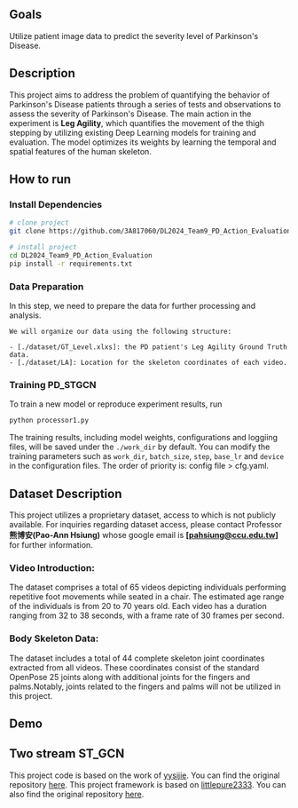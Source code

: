 ## Goals  
Utilize patient image data to predict the severity level of Parkinson's Disease.   

## Description   
This project aims to address the problem of quantifying the behavior of Parkinson's Disease patients through a series of tests and observations to assess the severity of Parkinson's Disease. The main action in the experiment is **Leg Agility**, which quantifies the movement of the thigh stepping by utilizing existing Deep Learning models for training and evaluation. The model optimizes its weights by learning the temporal and spatial features of the human skeleton.

## How to run   
### Install Dependencies   
```bash
# clone project   
git clone https://github.com/3A817060/DL2024_Team9_PD_Action_Evaluation.git

# install project
cd DL2024_Team9_PD_Action_Evaluation
pip install -r requirements.txt
 ```
### Data Preparation   
In this step, we need to prepare the data for further processing and analysis.
```
We will organize our data using the following structure:

- [./dataset/GT_Level.xlxs]: the PD patient's Leg Agility Ground Truth data.
- [./dataset/LA]: Location for the skeleton coordinates of each video.
 ```   
 ### Training PD_STGCN
 To train a new model or reproduce experiment results, run 
 ```python
python processor1.py
```
The training results, including model weights, configurations and loggiing files, will be saved under the `./work_dir` by default.
You can modify the training parameters such as `work_dir`, `batch_size`, `step`, `base_lr` and `device` in the configuration files. The order of priority is: config file > cfg.yaml.

## Dataset Description

This project utilizes a proprietary dataset, access to which is not publicly available. For inquiries regarding dataset access, please contact Professor **熊博安(Pao-Ann Hsiung)** whose google email is **[pahsiung@ccu.edu.tw]** for further information.

### Video Introduction:
The dataset comprises a total of 65 videos depicting individuals performing repetitive foot movements while seated in a chair. The estimated age range of the individuals is from 20 to 70 years old. Each video has a duration ranging from 32 to 38 seconds, with a frame rate of 30 frames per second.

### Body Skeleton Data:
The dataset includes a total of 44 complete skeleton joint coordinates extracted from all videos. These coordinates consist of the standard OpenPose 25 joints along with additional joints for the fingers and palms.Notably, joints related to the fingers and palms will not be utilized in this project.

## Demo

## Two stream ST_GCN

This project code is based on the work of [yysijie](https://github.com/yysijie). You can find the original repository [here](https://github.com/yysijie/st-gcn).
This project framework is based on [littlepure2333](https://github.com/littlepure2333). You can also find the original repository [here](https://github.com/littlepure2333/2s_st-gcn.git).

